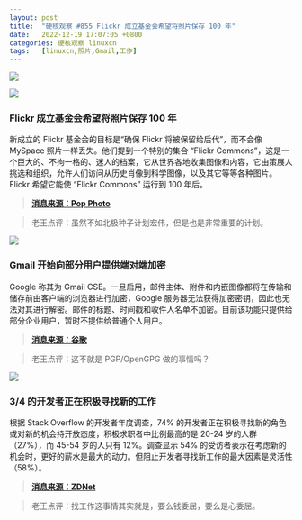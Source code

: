 ```yaml
---
layout: post
title:	"硬核观察 #855 Flickr 成立基金会希望将照片保存 100 年"
date:	2022-12-19 17:07:05 +0800 
categories:	硬核观察 linuxcn 
tags:	[linuxcn,照片,Gmail,工作]
---
```



![](/Asserts/Images//attachment/album/202212/19/170612szrpql6or4evse2o.jpg)


![](/Asserts/Images//attachment/album/202212/19/170620um7l7m7kt0fkteu8.jpg)


### Flickr 成立基金会希望将照片保存 100 年


新成立的 Flickr 基金会的目标是“确保 Flickr 将被保留给后代”，而不会像 MySpace 照片一样丢失。他们提到一个特别的集合 “Flickr Commons”，这是一个巨大的、不拘一格的、迷人的档案，它从世界各地收集图像和内容，它由策展人挑选和组织，允许人们访问从历史肖像到科学图像，以及其它等等各种图片。Flickr 希望它能使 “Flickr Commons” 运行到 100 年后。



> 
> **[消息来源：Pop Photo](https://www.popphoto.com/news/flickr-foundation-historical-photos/)**
> 
> 
> 



> 
> 老王点评：虽然不如北极种子计划宏伟，但是也是非常重要的计划。
> 
> 
> 


![](/Asserts/Images//attachment/album/202212/19/170631dmif44pcccroi44s.jpg)


### Gmail 开始向部分用户提供端对端加密


Google 称其为 Gmail CSE。一旦启用，邮件主体、附件和内嵌图像都将在传输和储存前由客户端的浏览器进行加密，Google 服务器无法获得加密密钥，因此也无法对其进行解密。邮件的标题、时间戳和收件人名单不加密。目前该功能只提供给部分企业用户，暂时不提供给普通个人用户。



> 
> **[消息来源：谷歌](https://support.google.com/a/answer/13069736)**
> 
> 
> 



> 
> 老王点评：这不就是 PGP/OpenGPG 做的事情吗？
> 
> 
> 


![](/Asserts/Images//attachment/album/202212/19/170646ocpppzmy1tbn84rp.jpg)


### 3/4 的开发者正在积极寻找新的工作


根据 Stack Overflow 的开发者年度调查，74% 的开发者正在积极寻找新的角色或对新的机会持开放态度，积极求职者中比例最高的是 20-24 岁的人群（27%），而 45-54 岁的人只有 12%。调查显示 54% 的受访者表示在考虑新的机会时，更好的薪水是最大的动力。但阻止开发者寻找新工作的最大因素是灵活性（58%）。



> 
> **[消息来源：ZDNet](https://www.zdnet.com/article/three-quarters-of-developers-are-willing-to-quit-for-a-new-job-and-its-not-just-about-the-money/)**
> 
> 
> 



> 
> 老王点评：找工作这事情其实就是，要么钱委屈，要么是心委屈。
> 
> 
>
